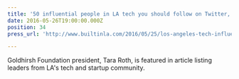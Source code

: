 ```yaml
---
title: '50 influential people in LA tech you should follow on Twitter, Built in LA'
date: 2016-05-26T19:00:00.000Z
position: 34
press_url: 'http://www.builtinla.com/2016/05/25/los-angeles-tech-influencers-twitter'

---
```




Goldhirsh Foundation president, Tara Roth, is featured in article listing leaders from LA's tech and startup community.

